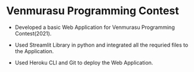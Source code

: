 # Venmurasu Programming Contest

* Developed a basic Web Application for Venmurasu Programming Contest(2021).

* Used Streamlit Library in python and integrated all the requried files to the Application.

* Used Heroku CLI and Git to deploy the Web Application.
